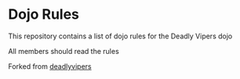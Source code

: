 Dojo Rules
==========

This repository contains a list of dojo rules for the Deadly Vipers dojo

All members should read the rules

Forked from [deadlyvipers]("https://github.com/deadlyvipers")
